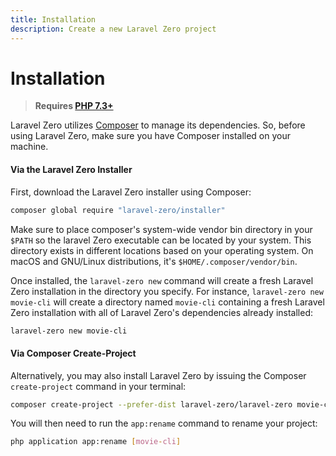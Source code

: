 ```yaml
---
title: Installation
description: Create a new Laravel Zero project
---
```


# Installation

> **Requires [PHP 7.3+](https://php.net/releases)**

Laravel Zero utilizes [Composer](https://getcomposer.org) to manage its dependencies. So, before using Laravel Zero, make sure you have Composer installed on your machine.

<a name="via-the-laravel-zero-installer"></a>
#### Via the Laravel Zero Installer

First, download the Laravel Zero installer using Composer:

```bash
composer global require "laravel-zero/installer"
```

Make sure to place composer's system-wide vendor bin directory in your `$PATH` so the laravel Zero executable can be located by your system. This directory exists in different locations based on your operating system. On macOS and GNU/Linux distributions, it's `$HOME/.composer/vendor/bin`.

Once installed, the `laravel-zero new` command will create a fresh Laravel Zero installation in the directory you specify. For instance, `laravel-zero new movie-cli` will create a directory named `movie-cli` containing a fresh Laravel Zero installation with all of Laravel Zero's dependencies already installed:

```bash
laravel-zero new movie-cli
```

<a name="via-composer-create-project"></a>
#### Via Composer Create-Project

Alternatively, you may also install Laravel Zero by issuing the Composer `create-project` command in your terminal:

```bash
composer create-project --prefer-dist laravel-zero/laravel-zero movie-cli
```

You will then need to run the `app:rename` command to rename your project:

```bash
php application app:rename [movie-cli]
```
